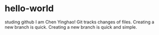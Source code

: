 # hello-world
studing github
I am Chen Yinghao!
Git tracks changes of files.
Creating a new branch is quick.
Creating a new branch is quick and simple.
